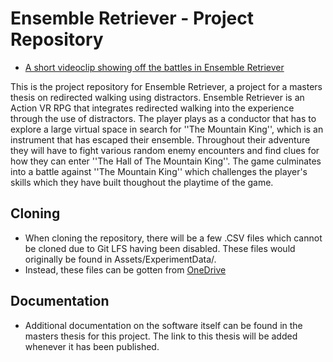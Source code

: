 # Ensemble Retriever - Project Repository 
* [A short videoclip showing off the battles in Ensemble Retriever](https://i.imgur.com/QkMn6sy.gifv)

This is the project repository for Ensemble Retriever, a project for a masters thesis on redirected walking using distractors. Ensemble Retriever is an Action VR RPG that integrates redirected walking into the experience through the use of distractors. The player plays as a conductor that has to explore a large virtual space in search for ''The Mountain King'', which is an instrument that has escaped their ensemble. Throughout their adventure they will have to fight various random enemy encounters and find clues for how they can enter ''The Hall of The Mountain King''. The game culminates into a battle against ''The Mountain King'' which challenges the player's skills which they have built thoughout the playtime of the game. 

## Cloning
* When cloning the repository, there will be a few .CSV files which cannot be cloned due to Git LFS having been disabled. These files would originally be found in Assets/ExperimentData/.
* Instead, these files can be gotten from [OneDrive](https://1drv.ms/u/s!AlZIw-ShrxkVyE99qqmG_3XjcrrI?e=ymWrAn)

## Documentation
* Additional documentation on the software itself can be found in the masters thesis for this project. The link to this thesis will be added whenever it has been published.
